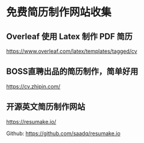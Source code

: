 # 免费简历制作网站收集

## Overleaf 使用 Latex 制作 PDF 简历

https://www.overleaf.com/latex/templates/tagged/cv

## BOSS直聘出品的简历制作，简单好用

https://cv.zhipin.com/

## 开源英文简历制作网站

https://resumake.io/

Github: https://github.com/saadq/resumake.io